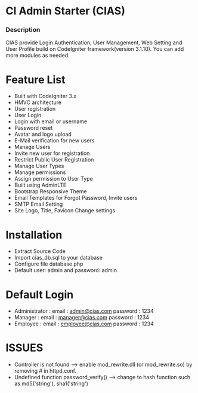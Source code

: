 # CI Admin Starter (CIAS)

### Description

CIAS provide Login Authentication, User Management, Web Setting and User Profile build on CodeIgniter framework(version 3.1.10). You can add more modules as needed.

# Feature List
- Built with CodeIgniter 3.x
- HMVC architecture
- User registration
- User Login
- Login with email or username
- Password reset
- Avatar and logo upload
- E-Mail verification for new users
- Manage Users
- Invite new user for registration
- Restrict Public User Registration
- Manage User Types
- Manage permissions
- Assign permission to User Type
- Built using AdminLTE
- Bootstrap Responsive Theme
- Email Templates for Forgot Password, Invite users
- SMTP Email Setting
- Site Logo, Title, Favicon Change settings

# Installation
- Extract Source Code
- Import cias_db.sql to your database
- Configure file database.php 
- Default user: admin and password: admin

# Default Login
- Administrator :
	email : admin@cias.com
	password : 1234
- Manager  :
	email :  manager@cias.com
	password : 1234
- Employee  :
	email : employee@cias.com
	password : 1234

# ISSUES
- Controller is not found --> enable mod_rewrite.dll (or mod_rewrite.so) by removing # in httpd.conf.
- Undefined function password_verify() --> change to hash function such as md5('string'), sha1('string')
